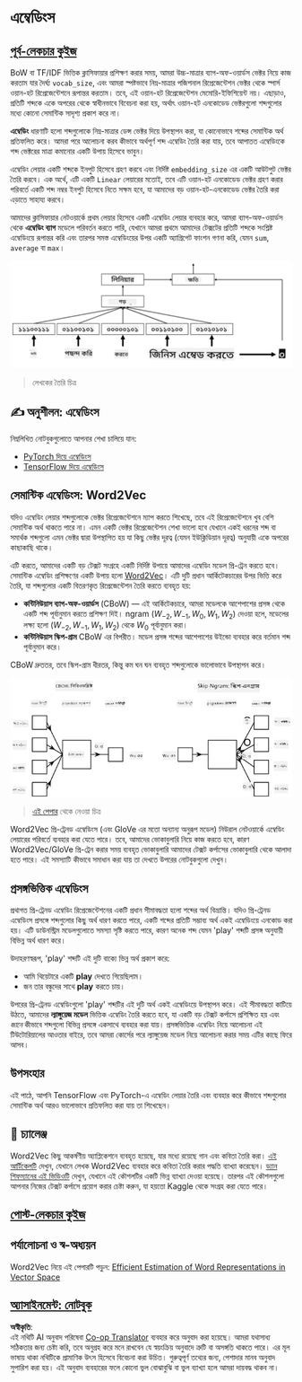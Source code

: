 <!--
CO_OP_TRANSLATOR_METADATA:
{
  "original_hash": "e40b47ac3fd48f71304ede1474e66293",
  "translation_date": "2025-08-26T08:15:01+00:00",
  "source_file": "lessons/5-NLP/14-Embeddings/README.md",
  "language_code": "bn"
}
-->
# এম্বেডিংস

## [পূর্ব-লেকচার কুইজ](https://red-field-0a6ddfd03.1.azurestaticapps.net/quiz/114)

BoW বা TF/IDF ভিত্তিক ক্লাসিফায়ার প্রশিক্ষণ করার সময়, আমরা উচ্চ-মাত্রার ব্যাগ-অফ-ওয়ার্ডস ভেক্টর নিয়ে কাজ করতাম যার দৈর্ঘ্য `vocab_size`, এবং আমরা স্পষ্টভাবে নিম্ন-মাত্রার পজিশনাল রিপ্রেজেন্টেশন ভেক্টর থেকে স্পার্স ওয়ান-হট রিপ্রেজেন্টেশনে রূপান্তর করতাম। তবে, এই ওয়ান-হট রিপ্রেজেন্টেশন মেমোরি-ইফিশিয়েন্ট নয়। এছাড়াও, প্রতিটি শব্দকে একে অপরের থেকে স্বাধীনভাবে বিবেচনা করা হয়, অর্থাৎ ওয়ান-হট এনকোডেড ভেক্টরগুলো শব্দগুলোর মধ্যে কোনো সেমান্টিক সাদৃশ্য প্রকাশ করে না।

**এম্বেডিং** ধারণাটি হলো শব্দগুলোকে নিম্ন-মাত্রার ডেন্স ভেক্টর দিয়ে উপস্থাপন করা, যা কোনোভাবে শব্দের সেমান্টিক অর্থ প্রতিফলিত করে। আমরা পরে আলোচনা করব কীভাবে অর্থপূর্ণ শব্দ এম্বেডিং তৈরি করা যায়, তবে আপাতত এম্বেডিংকে শব্দ ভেক্টরের মাত্রা কমানোর একটি উপায় হিসেবে ভাবুন।

এম্বেডিং লেয়ার একটি শব্দকে ইনপুট হিসেবে গ্রহণ করবে এবং নির্দিষ্ট `embedding_size` এর একটি আউটপুট ভেক্টর তৈরি করবে। এক অর্থে, এটি একটি `Linear` লেয়ারের মতোই, তবে এটি ওয়ান-হট এনকোডেড ভেক্টর গ্রহণ করার পরিবর্তে একটি শব্দ নম্বর ইনপুট হিসেবে নিতে সক্ষম হবে, যা আমাদের বড় ওয়ান-হট-এনকোডেড ভেক্টর তৈরি করা এড়াতে সাহায্য করবে।

আমাদের ক্লাসিফায়ার নেটওয়ার্কে প্রথম লেয়ার হিসেবে একটি এম্বেডিং লেয়ার ব্যবহার করে, আমরা ব্যাগ-অফ-ওয়ার্ডস থেকে **এম্বেডিং ব্যাগ** মডেলে পরিবর্তন করতে পারি, যেখানে আমরা প্রথমে আমাদের টেক্সটের প্রতিটি শব্দকে সংশ্লিষ্ট এম্বেডিংয়ে রূপান্তর করি এবং তারপর সমস্ত এম্বেডিংয়ের উপর একটি অ্যাগ্রিগেট ফাংশন গণনা করি, যেমন `sum`, `average` বা `max`।  

![পাঁচটি সিকোয়েন্স শব্দের জন্য একটি এম্বেডিং ক্লাসিফায়ার দেখানো হয়েছে।](../../../../../translated_images/embedding-classifier-example.b77f021a7ee67eeec8e68bfe11636c5b97d6eaa067515a129bfb1d0034b1ac5b.bn.png)

> লেখকের তৈরি চিত্র

## ✍️ অনুশীলন: এম্বেডিংস

নিম্নলিখিত নোটবুকগুলোতে আপনার শেখা চালিয়ে যান:
* [PyTorch দিয়ে এম্বেডিংস](../../../../../lessons/5-NLP/14-Embeddings/EmbeddingsPyTorch.ipynb)
* [TensorFlow দিয়ে এম্বেডিংস](../../../../../lessons/5-NLP/14-Embeddings/EmbeddingsTF.ipynb)

## সেমান্টিক এম্বেডিংস: Word2Vec

যদিও এম্বেডিং লেয়ার শব্দগুলোকে ভেক্টর রিপ্রেজেন্টেশনে ম্যাপ করতে শিখেছে, তবে এই রিপ্রেজেন্টেশনে খুব বেশি সেমান্টিক অর্থ থাকতে পারে না। এমন একটি ভেক্টর রিপ্রেজেন্টেশন শেখা ভালো হবে যেখানে একই ধরনের শব্দ বা সমার্থক শব্দগুলো এমন ভেক্টর দ্বারা উপস্থাপিত হয় যা কিছু ভেক্টর দূরত্ব (যেমন ইউক্লিডিয়ান দূরত্ব) অনুযায়ী একে অপরের কাছাকাছি থাকে।

এটি করতে, আমাদের একটি বড় টেক্সট সংগ্রহে একটি নির্দিষ্ট উপায়ে আমাদের এম্বেডিং মডেল প্রি-ট্রেন করতে হবে। সেমান্টিক এম্বেডিং প্রশিক্ষণের একটি উপায় হলো [Word2Vec](https://en.wikipedia.org/wiki/Word2vec)। এটি দুটি প্রধান আর্কিটেকচারের উপর ভিত্তি করে তৈরি, যা শব্দগুলোর একটি বিতরণকৃত রিপ্রেজেন্টেশন তৈরি করতে ব্যবহৃত হয়:

 - **কন্টিনিউয়াস ব্যাগ-অফ-ওয়ার্ডস** (CBoW) — এই আর্কিটেকচারে, আমরা মডেলকে আশেপাশের প্রসঙ্গ থেকে একটি শব্দ পূর্বানুমান করতে প্রশিক্ষণ দিই। ngram $(W_{-2},W_{-1},W_0,W_1,W_2)$ দেওয়া হলে, মডেলের লক্ষ্য হলো $(W_{-2},W_{-1},W_1,W_2)$ থেকে $W_0$ পূর্বানুমান করা।
 - **কন্টিনিউয়াস স্কিপ-গ্রাম** CBoW এর বিপরীত। মডেল প্রসঙ্গ শব্দের আশেপাশের উইন্ডো ব্যবহার করে বর্তমান শব্দ পূর্বানুমান করে।

CBoW দ্রুততর, তবে স্কিপ-গ্রাম ধীরতর, কিন্তু কম ঘন ঘন ব্যবহৃত শব্দগুলোকে ভালোভাবে উপস্থাপন করে।

![CBoW এবং স্কিপ-গ্রাম অ্যালগরিদমগুলো শব্দগুলোকে ভেক্টরে রূপান্তর করার উদাহরণ দেখানো হয়েছে।](../../../../../translated_images/example-algorithms-for-converting-words-to-vectors.fbe9207a726922f6f0f5de66427e8a6eda63809356114e28fb1fa5f4a83ebda7.bn.png)

> [এই পেপার](https://arxiv.org/pdf/1301.3781.pdf) থেকে নেওয়া চিত্র

Word2Vec প্রি-ট্রেনড এম্বেডিংস (এবং GloVe এর মতো অন্যান্য অনুরূপ মডেল) নিউরাল নেটওয়ার্কে এম্বেডিং লেয়ারের পরিবর্তে ব্যবহার করা যেতে পারে। তবে, আমাদের ভোকাবুলারি নিয়ে কাজ করতে হবে, কারণ Word2Vec/GloVe প্রি-ট্রেন করার সময় ব্যবহৃত ভোকাবুলারি আমাদের টেক্সট কর্পাসের ভোকাবুলারি থেকে আলাদা হতে পারে। এই সমস্যাটি কীভাবে সমাধান করা যায় তা দেখতে উপরের নোটবুকগুলো দেখুন।

## প্রসঙ্গভিত্তিক এম্বেডিংস

প্রথাগত প্রি-ট্রেনড এম্বেডিং রিপ্রেজেন্টেশনের একটি প্রধান সীমাবদ্ধতা হলো শব্দের অর্থ বিভ্রান্তি। যদিও প্রি-ট্রেনড এম্বেডিংস প্রসঙ্গে শব্দগুলোর কিছু অর্থ ধারণ করতে পারে, একটি শব্দের প্রতিটি সম্ভাব্য অর্থ একই এম্বেডিংয়ে এনকোড করা হয়। এটি ডাউনস্ট্রিম মডেলগুলোতে সমস্যা সৃষ্টি করতে পারে, কারণ অনেক শব্দ যেমন 'play' শব্দটি প্রসঙ্গ অনুযায়ী বিভিন্ন অর্থ ধারণ করে।

উদাহরণস্বরূপ, 'play' শব্দটি এই দুটি বাক্যে ভিন্ন অর্থ প্রকাশ করে:

- আমি থিয়েটারে একটি **play** দেখতে গিয়েছিলাম।
- জন তার বন্ধুদের সাথে **play** করতে চায়।

উপরের প্রি-ট্রেনড এম্বেডিংগুলো 'play' শব্দটির এই দুটি অর্থ একই এম্বেডিংয়ে উপস্থাপন করে। এই সীমাবদ্ধতা কাটিয়ে উঠতে, আমাদের **ল্যাঙ্গুয়েজ মডেল** ভিত্তিক এম্বেডিং তৈরি করতে হবে, যা একটি বড় টেক্সট কর্পাসে প্রশিক্ষিত হয় এবং *জানে* কীভাবে শব্দগুলো বিভিন্ন প্রসঙ্গে একসাথে ব্যবহার করা যায়। প্রসঙ্গভিত্তিক এম্বেডিং নিয়ে আলোচনা এই টিউটোরিয়ালের আওতার বাইরে, তবে আমরা কোর্সের পরে ল্যাঙ্গুয়েজ মডেল নিয়ে আলোচনা করার সময় এটির কাছে ফিরে আসব।

## উপসংহার

এই পাঠে, আপনি TensorFlow এবং PyTorch-এ এম্বেডিং লেয়ার তৈরি এবং ব্যবহার করে কীভাবে শব্দগুলোর সেমান্টিক অর্থ আরও ভালোভাবে প্রতিফলিত করা যায় তা শিখেছেন।

## 🚀 চ্যালেঞ্জ

Word2Vec কিছু আকর্ষণীয় অ্যাপ্লিকেশনে ব্যবহৃত হয়েছে, যার মধ্যে রয়েছে গান এবং কবিতা তৈরি করা। [এই আর্টিকেলটি](https://www.politetype.com/blog/word2vec-color-poems) দেখুন, যেখানে লেখক Word2Vec ব্যবহার করে কবিতা তৈরি করার পদ্ধতি ব্যাখ্যা করেছেন। [ড্যান শিফম্যানের এই ভিডিওটি](https://www.youtube.com/watch?v=LSS_bos_TPI&ab_channel=TheCodingTrain) দেখুন, যেখানে এই কৌশলটির একটি ভিন্ন ব্যাখ্যা দেওয়া হয়েছে। তারপর এই কৌশলগুলো আপনার নিজের টেক্সট কর্পাসে প্রয়োগ করার চেষ্টা করুন, যা হয়তো Kaggle থেকে সংগ্রহ করা যেতে পারে।

## [পোস্ট-লেকচার কুইজ](https://red-field-0a6ddfd03.1.azurestaticapps.net/quiz/214)

## পর্যালোচনা ও স্ব-অধ্যয়ন

Word2Vec নিয়ে এই পেপারটি পড়ুন: [Efficient Estimation of Word Representations in Vector Space](https://arxiv.org/pdf/1301.3781.pdf)

## [অ্যাসাইনমেন্ট: নোটবুক](assignment.md)

**অস্বীকৃতি**:  
এই নথিটি AI অনুবাদ পরিষেবা [Co-op Translator](https://github.com/Azure/co-op-translator) ব্যবহার করে অনুবাদ করা হয়েছে। আমরা যথাসাধ্য সঠিকতার জন্য চেষ্টা করি, তবে অনুগ্রহ করে মনে রাখবেন যে স্বয়ংক্রিয় অনুবাদে ত্রুটি বা অসঙ্গতি থাকতে পারে। এর মূল ভাষায় থাকা নথিটিকে প্রামাণিক উৎস হিসেবে বিবেচনা করা উচিত। গুরুত্বপূর্ণ তথ্যের জন্য, পেশাদার মানব অনুবাদ সুপারিশ করা হয়। এই অনুবাদ ব্যবহারের ফলে কোনো ভুল বোঝাবুঝি বা ভুল ব্যাখ্যা হলে আমরা দায়বদ্ধ থাকব না।